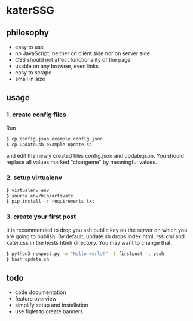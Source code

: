 # katerSSG



## philosophy
* easy to use
* no JavaScript, neither on client side nor on server side
* CSS should not affect functionality of the page
* usable on any browser, even links
* easy to scrape
* small in size

## usage
### 1. create config files
Run

```bash
$ cp config.json.example config.json
$ cp update.sh.example update.sh
```

and edit the newly created files config.json and update.json.
You should replace all values marked "changeme" by meaningful values.

### 2. setup virtualenv
```bash
$ virtualenv env
$ source env/bin/activate
$ pip install -r requirements.txt
```

### 3. create your first post
It is recommended to drop you ssh public key on the server on which you are
going to publish.
By default, update.sh drops index.html, rss.xml and kater.css in the
hosts html/ directory. You may want to change that.

```bash
$ python3 newpost.py -m "Hello world!" -t firstpost -t yeah
$ bash update.sh
```

## todo
* code documentation
* feature overview
* simplify setup and installation
* use figlet to create banners
